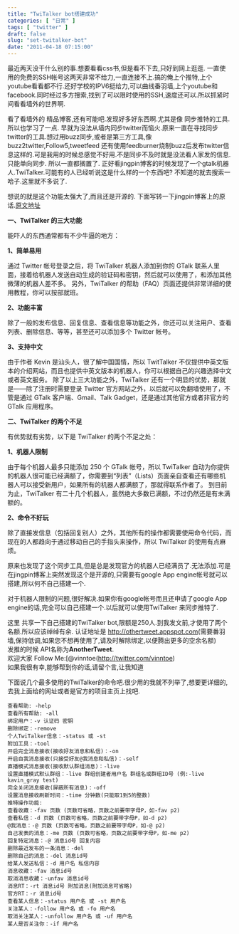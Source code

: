 ```yaml
---
title: "TwiTalker bot搭建成功"
categories: [ "日常" ]
tags: [ "twitter" ]
draft: false
slug: "set-twitalker-bot"
date: "2011-04-18 07:15:00"
---
```


最近两天没干什么别的事.想要看看css书,但是看不下去,只好到网上逛逛. 一直使用的免费的SSH帐号这两天非常不给力,一直连接不上.搞的俺上个推特,上个youtube看看都不行.还好学校的IPV6挺给力,可以曲线番羽墙,上个youtube和facebook.同时经过多方搜索,找到了可以限时使用的SSH,速度还可以.所以抓紧时间看看墙外的世界啊.

看了看墙外的 精品博客,还有可能吧.发现好多好东西啊.尤其是像 同步推特的工具.所以也学习了一点.
早就为没法从墙内同步twitter而恼火.原来一直在寻找同步twitter的工具.想过用buzz同步,或者是第三方工具,像buzz2twitter,Follow5,tweetfeed 还有使用feedburner烧制buzz后发布twitter信息这样的.可是我用的时候总感觉不好用.不是同步不及时就是没法看人家发的信息.只能单向同步. 所以一直都搁置了.
正好看jingpin博客的时候发现了一个gtalk机器人.TwiTalker.可能有的人已经听说这是什么样的一个东西吧? 不知道的就去搜索一哈子.这里就不多说了.


<!--more-->


想说的就是这个功能太强大了,而且还是开源的. 下面写转一下jingpin博客上的原话.[原文地址](http://jingpin.org/gtalk-twitalker-twitter/)

**一、TwiTalker 的三大功能**

能吓人的东西通常都有不少牛逼的地方：

**1、简单易用**

通过 Twitter 帐号登录之后，将 TwiTalker 机器人添加到你的 GTalk 联系人里面，接着给机器人发送自动生成的验证码和密钥，然后就可以使用了，和添加其他微薄的机器人差不多。
另外，TwiTalker 的帮助（FAQ）页面还提供非常详细的使用教程，你可以按部就班。

**2、功能丰富**

除了一般的发布信息、回复信息、查看信息等功能之外，你还可以关注用户、查看列表、删除信息、等等，甚至还可以添加多个 Twitter 帐号。

**3、支持中文**

由于作者 Kevin 是汕头人，很了解中国国情，所以 TwitTalker 不仅提供中英文版本的介绍网站，而且也提供中英文版本的机器人，你可以根据自己的兴趣选择中文或者英文服务。
除了以上三大功能之外，TwiTalker 还有一个明显的优势，那就是——除了注册时需要登录 Twitter 官方网站之外，以后就可以免翻墙使用了，不管是通过 GTalk 客户端、Gmail、Talk Gadget，还是通过其他官方或者非官方的 GTalk 应用程序。

**二、TwiTalker 的两个不足**

有优势就有劣势，以下是 TwiTalker 的两个不足之处：

**1、机器人限制**

由于每个机器人最多只能添加 250 个 GTalk 帐号，所以 TwiTalker 自动为你提供的机器人很可能已经满额了，你需要到“列表”（Lists）页面亲自查看还有哪些机器人可以接受新用户，如果所有的机器人都满额了，那就得联系作者了。
到目前为止，TwiTalker 有二十几个机器人，虽然绝大多数已满额，不过仍然还是有未满额的。

**2、命令不好玩**

除了直接发信息（包括回复别人）之外，其他所有的操作都需要使用命令代码，而现在的人都趋向于通过移动自己的手指头来操作，所以 TwiTalker 的使用有点麻烦。

原来也发现了这个同步工具,但是总是发现官方的机器人已经满员了.无法添加.可是在jingpin博客上突然发现这个是开源的,只需要有google App engine帐号就可以搭建,所以何不自己搭建一个.

对于机器人限制的问题,很好解决.如果你有google帐号而且还申请了google App engine的话,完全可以自己搭建一个.以后就可以使用TwiTalker 来同步推特了.

这里 共享一下自己搭建的TwiTalker bot,限额是250人.到我发文前,才使用了两个名额.所以应该绰绰有余.
认证地址是 <http://othertweet.appspot.com>(需要番羽墙,保持低调,如果您不想再使用了,请及时解除绑定,以便腾出更多的空余名额)  
发推的时候 API名称为**AnotherTweet**.   
欢迎大家 Follow Me:[@vinntoe(http://twitter.com/vinntoe)  
如果我很有幸,能够帮到你的话,请留个言,让我知道

下面说几个最多使用的TwiTalker的命令吧.很少用的我就不列举了,想要更详细的,去我上面给的网址或者是官方的项目主页上找吧.

    查看帮助: -help
    查看所有帮助: -all
    绑定用户：-v 认证码 密钥
    删除绑定：-remove
    个人TwiTalker信息：-status 或 -st
    附加工具：-tool
    开启完全消息接收(接收好友消息和私信)：-on
    开启自我消息接收(只接受好友@我消息和私信)：-self
    直播模式消息接收(接收默认群组消息)：-live
    设置直播模式默认群组：-live 群组创建者用户名 群组名或群组ID号 (例:-live kavin_gray test)
    完全关闭消息接收(屏蔽所有消息)：-off
    设置消息接收刷新时间：-time 分钟数(只能取1到5的整数)
    推特操作功能:
    查看收藏：-fav 页数 (页数可省略，页数之前要带字母P，如-fav p2)
    查看私信：-d 页数 (页数可省略，页数之前要带字母P，如-d p2)
    @我消息：-@ 页数 (页数可省略，页数之前要带字母P，如-@ p2)
    自己发表的消息：-me 页数 (页数可省略，页数之前要带字母P，如-me p2)
    回复特定消息：-@ 消息id号 回复内容
    删除最近发布的一条消息：-del
    删除自己的消息：-del 消息id号
    给某人发送私信：-d 用户名 私信内容
    消息收藏：-fav 消息id号
    取消消息收藏：-unfav 消息id号
    消息RT：-rt 消息id号 附加消息(附加消息可省略)
    官方RT：-r 消息id号
    查看某人信息：-status 用户名 或 -st 用户名
    关注某人：-follow 用户名 或 -fo 用户名
    取消关注某人：-unfollow 用户名 或 -uf 用户名
    某人是否关注你：-if 用户名
